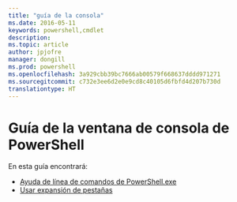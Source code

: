 ```yaml
---
title: "guía de la consola"
ms.date: 2016-05-11
keywords: powershell,cmdlet
description: 
ms.topic: article
author: jpjofre
manager: dongill
ms.prod: powershell
ms.openlocfilehash: 3a929cbb39bc7666ab00579f668637dddd971271
ms.sourcegitcommit: c732e3ee6d2e0e9cd8c40105d6fbfd4d207b730d
translationtype: HT
---
```

#  <a name="powershell-console-window-guide"></a>Guía de la ventana de consola de PowerShell

En esta guía encontrará:
-  [Ayuda de línea de comandos de PowerShell.exe](console/PowerShell.exe-Command-Line-Help.md)
-  [Usar expansión de pestañas](console/Using-Tab-Expansion.md)

